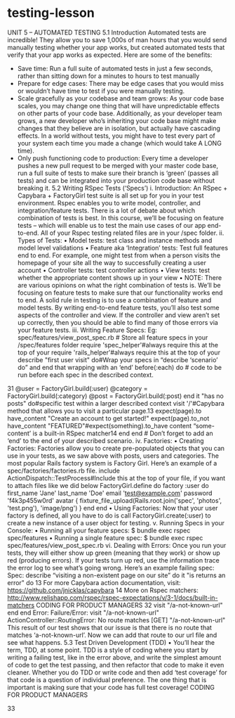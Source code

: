 # testing-lesson

UNIT 5 – AUTOMATED TESTING
5.1 Introduction
Automated tests are incredible! They allow you to save 1,000s of man hours that you would send manually testing whether your app works, but created automated tests that verify that your app works as expected. Here are some of the benefits:
- Save time: Run a full suite of automated tests in just a few seconds, rather than sitting down for a minutes to hours to test manually
- Prepare for edge cases: There may be edge cases that you would miss or wouldn’t have time to test if you were manually testing.
- Scale gracefully as your codebase and team grows: As your code base scales, you may change one thing that will have unpredictable effects on other parts of your code base. Additionally, as your developer team grows, a new developer who’s inheriting your code base might make changes that they believe are in isolation, but actually have cascading effects. In a world without tests, you might have to test every part of your system each time you made a change (which would take A LONG time).
- Only push functioning code to production: Every time a developer pushes a new pull request to be merged with your master code base, run a full suite of tests to make sure their branch is ‘green’ (passes all tests) and can be integrated into your production code base without breaking it.
5.2 Writing RSpec Tests (‘Specs’)
i. Introduction: An RSpec + Capybara + FactoryGirl test suite is all set up for you in your test environment. Rspec enables you to write model, controller, and integration/feature tests. There is a lot of debate about which combination of tests is best. In this course, we’ll be focusing on feature tests – which will enable us to test the main use cases of our app end-to-end. All of your Rspec testing related files are in your /spec folder.
ii. Types of Tests:
• Model tests: test class and instance methods and model level validations
• Feature aka ‘Integration’ tests: Test full features end to end. For example, one might test from when a person visits the homepage of your site all the way to successfully creating a user account
• Controller tests: test controller actions
• View tests: test whether the appropriate content shows up in your view
• NOTE: There are various opinions on what the right combination of tests is. We’ll be focusing on feature
tests to make sure that our functionality works end to end. A solid rule in testing is to use a combination of feature and model tests. By writing end-to-end feature tests, you’ll also test some aspects of the controller and view. If the controller and view aren’t set up correctly, then you should be able to find many of those errors via your feature tests.
iii. Writing Feature Specs:
Eg: spec/features/view_post_spec.rb # Store all feature specs in your /spec/features folder
require 'spec_helper'#always require this at the top of your require 'rails_helper'#always require this at the top of your
describe "first user visit" do#Wrap your specs in “describe ‘scenario’ do” and end that wrapping with an ‘end’ before(:each) do # code to be run before each spec in the described context.
           
31
  @user = FactoryGirl.build(:user) @category = FactoryGirl.build(:category) @post = FactoryGirl.build(:post)
end
it "has no posts" do#specific test within a larger described context
visit '/'#Capybara method that allows you to visit a particular page.13
expect(page).to have_content "Create an account to get started!"
expect(page).to_not have_content "FEATURED"#expect(something).to_have content “some-content’ is a built-in RSpec matcher14
end
end # Don’t forget to add an ‘end’ to the end of your described scenario.
iv. Factories:
• Creating Factories: Factories allow you to create pre-populated objects that you can use in your tests, as we saw above with posts, users and categories. The most popular Rails factory system is Factory Girl. Here’s an example of a spec/factories/factories.rb file.
include ActionDispatch::TestProcess#Include this at the top of your file, if you want to attach files like we did below
FactoryGirl.define do
factory :user do first_name 'Jane'
last_name 'Doe'
email 'test@example.com'
password 'f4k3p455w0rd'
avatar { fixture_file_upload(Rails.root.join('spec', 'photos', 'test.png'), 'image/png') }
end end
• Using Factories: Now that your user factory is defined, all you have to do is call FactoryGirl.create(:user) to create a new instance of a user object for testing.
v. Running Specs in your Console:
• Running all your feature specs: $ bundle exec rspec spec/features
• Running a single feature spec: $ bundle exec rspec spec/features/view_post_spec.rb
vi. Dealing with Errors: Once you run your tests, they will either show up green (meaning that they work) or show up red (producing errors). If your tests turn up red, use the information trace the error log to see what’s going wrong. Here’s an example failing spec:
Spec:
describe “visiting a non-existent page on our site” do
it "is returns an error" do
13 For more Capybara action documentation, visit: https://github.com/jnicklas/capybara
14 More on Rspec matchers: http://www.relishapp.com/rspec/rspec-expectations/v/3-1/docs/built-in-matchers
CODING FOR PRODUCT MANAGERS
        32
  visit "/a-not-known-url" end
end
Error:
Failure/Error: visit "/a-not-known-url" ActionController::RoutingError:
No route matches [GET] "/a-not-known-url"
This result of our test shows that our issue is that there is no route that matches ‘a-not-known-url’. Now we can add that route to our url file and see what happens.
5.3 Test Driven Development (TDD)
• You’ll hear the term, TDD, at some point. TDD is a style of coding where you start by writing a failing test, like in the error above, and write the simplest amount of code to get the test passing, and then refactor that code to make it even cleaner. Whether you do TDD or write code and then add ‘test coverage’ for that code is a question of individual preference. The one thing that is important is making sure that your code has full test coverage!
CODING FOR PRODUCT MANAGERS
 
33
